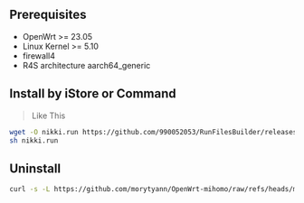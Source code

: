 ## Prerequisites

- OpenWrt >= 23.05
- Linux Kernel >= 5.10
- firewall4
- R4S architecture aarch64_generic

## Install by iStore or Command

> Like This
```bash
wget -O nikki.run https://github.com/990052053/RunFilesBuilder/releases/download/v1.17.5/nikki_v1.17.5_aarch64_generic.run
sh nikki.run
```


## Uninstall
```bash
curl -s -L https://github.com/morytyann/OpenWrt-mihomo/raw/refs/heads/main/uninstall.sh | ash
```
